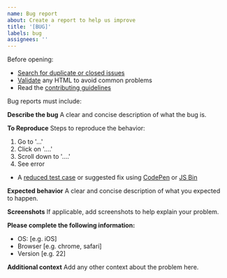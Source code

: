 ```yaml
---
name: Bug report
about: Create a report to help us improve
title: '[BUG]'
labels: bug
assignees: ''
---
```


Before opening:

-   [Search for duplicate or closed issues](https://github.com/moonharelabs/moonhare-beta/issues?utf8=%E2%9C%93&q=is%3Aissue)
-   [Validate](https://html5.validator.nu/) any HTML to avoid common problems
-   Read the [contributing guidelines](https://github.com/moonharelabs/moonhare-beta/blob/main/.github/CONTRIBUTING.md)

Bug reports must include:

**Describe the bug**
A clear and concise description of what the bug is.

**To Reproduce**
Steps to reproduce the behavior:

1. Go to '...'
2. Click on '....'
3. Scroll down to '....'
4. See error

-   A [reduced test case](https://css-tricks.com/reduced-test-cases/) or suggested fix using [CodePen](https://codepen.io/) or [JS Bin](https://jsbin.com/)

**Expected behavior**
A clear and concise description of what you expected to happen.

**Screenshots**
If applicable, add screenshots to help explain your problem.

**Please complete the following information:**

-   OS: [e.g. iOS]
-   Browser [e.g. chrome, safari]
-   Version [e.g. 22]

**Additional context**
Add any other context about the problem here.
